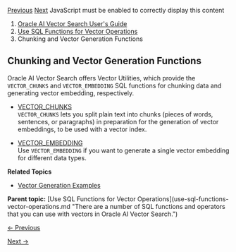 [Previous](inner_product-vecse.md) [Next](vector_chunks-vecse.md)
JavaScript must be enabled to correctly display this content

  1. [Oracle AI Vector Search User's Guide](index.md)
  2. [Use SQL Functions for Vector Operations](use-sql-functions-vector-operations.md)
  3. Chunking and Vector Generation Functions

## Chunking and Vector Generation Functions

Oracle AI Vector Search offers Vector Utilities, which provide the
`VECTOR_CHUNKS` and `VECTOR_EMBEDDING` SQL functions for chunking data and
generating vector embedding, respectively.

  * [VECTOR_CHUNKS](vector_chunks-vecse.md)  
`VECTOR_CHUNKS` lets you split plain text into chunks (pieces of words,
sentences, or paragraphs) in preparation for the generation of vector
embeddings, to be used with a vector index.

  * [VECTOR_EMBEDDING](vector_embedding-vecse.md)  
Use `VECTOR_EMBEDDING` if you want to generate a single vector embedding for
different data types.

**Related Topics**

  * [Vector Generation Examples](vector-generation-examples.md#GUID-843E4921-A390-41F8-8ED0-91D7B67007B6 "Run these end-to-end examples to see how you can generate vector embeddings, both within and outside the database.")

**Parent topic:** [Use SQL Functions for Vector Operations](use-sql-functions-
vector-operations.md "There are a number of SQL functions and operators that
you can use with vectors in Oracle AI Vector Search.")


[← Previous](inner_product-vecse.md)

[Next →](vector_chunks-vecse.md)
